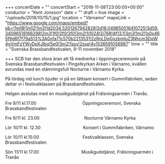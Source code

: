 +++
concertDate = ""
concertStart = "2018-11-08T23:00:00+00:00"
conductor = "Kent Jonsson"
date = ""
draft = true
image = "/uploads/2018/10/15/1.jpg"
location = "Värnamo"
mapsLink = "https://www.google.com/maps/embed?pb=!1m18!1m12!1m3!1d2034.5201267942828!2d18.049850516410725!3d59.34096518166298!2m3!1f0!2f0!3f0!3m2!1i1024!2i768!4f13.1!3m3!1m2!1s0x465f9d6f7f79a513%3A0xfa71c570b2213531!2zRnLDpGxzbmluZ3Nhcm3DqW4gVmFzYWvDpXJlbg!5e0!3m2!1ssv!2sse!4v1536591056987"
time = ""
title = "Svenska Brassbandfestivalen,  9-11 november 2018"

+++
SCB har den stora äran att få medverka i öppningsceremonin på Svenska Brassbandfestivalen i Pingstkyrkan Arken i Värnamo, kvällen avrundas med en stämningsfull Nocturne i Värnamo Kyrka. 

På lördag vid lunch bjuder vi på en lättsam konsert i Gummifabriken, sedan deltar vi i festivalklassen på Brassbandfestivalen. 

Helgen avslutas med en musikgudstjänst på Frälsningsarmén i Tranås.

Fre 9/11 kl.17.00                                      Öppningsceremoni, Svenska Brassbandfestivalen      

Fre 9/11 kl. 23.00                                     Nocturne Värnamo Kyrka

Lör 10/11 kl. 12.30                                   Konsert i Gummifabriken, Värnamo

Lör 10/11 kl.15:00                                    Festivalklassen, Svenska Brassbandfestivalen

Sön 11/11 kl 17.00                                   Musikgudstjänst, Frälsningsarmén i Tranås